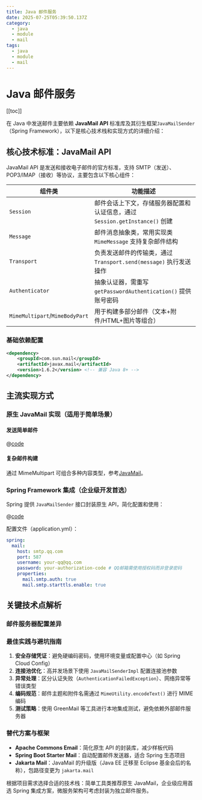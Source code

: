 ```yaml
---
title: Java 邮件服务
date: 2025-07-25T05:39:50.137Z
category:
  - java
  - module
  - mail
tags:
  - java
  - module
  - mail
---
```


# Java 邮件服务
[[toc]]
          
在 Java 中发送邮件主要依赖 **JavaMail API** 标准库及其衍生框架`JavaMailSender`（Spring Framework），以下是核心技术栈和实现方式的详细介绍：

## 核心技术标准：JavaMail API
JavaMail API 是发送和接收电子邮件的官方标准，支持 SMTP（发送）、POP3/IMAP（接收）等协议，主要包含以下核心组件：

| 组件类                         | 功能描述                                                                       |
|-------------------------------|-------------------------------------------------------------------------------|
| `Session`                     | 邮件会话上下文，存储服务器配置和认证信息，通过 `Session.getInstance()` 创建            |
| `Message`                     | 邮件消息抽象类，常用实现类 `MimeMessage` 支持复杂邮件结构                            |
| `Transport`                   | 负责发送邮件的传输类，通过 `Transport.send(message)` 执行发送操作                    |
| `Authenticator`               | 抽象认证器，需重写 `getPasswordAuthentication()` 提供账号密码                       |
| `MimeMultipart`/`MimeBodyPart` | 用于构建多部分邮件（文本+附件/HTML+图片等组合）                                      |

### 基础依赖配置
```xml
<dependency>
    <groupId>com.sun.mail</groupId>
    <artifactId>javax.mail</artifactId>
    <version>1.6.2</version> <!-- 兼容 Java 8+ -->
</dependency>
```

## 主流实现方式
### 原生 JavaMail 实现（适用于简单场景）

#### 发送简单邮件
@[code](../../code/src/main/java/site/zmyblog/mail/EmailSenderExample.java)

#### 复杂邮件构建
通过 MimeMultipart 可组合多种内容类型，参考[JavaMail](./java_mail.md)。

### Spring Framework 集成（企业级开发首选）
Spring 提供 `JavaMailSender` 接口封装原生 API，简化配置和使用：

@[code](../../code/src/main/java/site/zmyblog/mail/EmailServiceExample.java)

配置文件（application.yml）：

```yaml
spring:
  mail:
    host: smtp.qq.com
    port: 587
    username: your-qq@qq.com
    password: your-authorization-code # QQ邮箱需使用授权码而非登录密码
    properties:
      mail.smtp.auth: true
      mail.smtp.starttls.enable: true
```

## 关键技术点解析

### 邮件服务器配置差异

<!-- @include:mail_smtp.md -->

### 最佳实践与避坑指南
1. **安全存储凭证**：避免硬编码密码，使用环境变量或配置中心（如 Spring Cloud Config）
2. **连接池优化**：高并发场景下使用 `JavaMailSenderImpl` 配置连接池参数
3. **异常处理**：区分认证失败（`AuthenticationFailedException`）、网络异常等错误类型
4. **编码规范**：邮件主题和附件名需通过 `MimeUtility.encodeText()` 进行 MIME 编码
5. **测试策略**：使用 GreenMail 等工具进行本地集成测试，避免依赖外部邮件服务器

### 替代方案与框架
- **Apache Commons Email**：简化原生 API 的封装库，减少样板代码
- **Spring Boot Starter Mail**：自动配置邮件发送器，适合 Spring 生态项目
- **Jakarta Mail**：JavaMail 的升级版（Java EE 迁移至 Eclipse 基金会后的名称），包路径变更为 `jakarta.mail`

根据项目需求选择合适的技术栈：简单工具类推荐原生 JavaMail，企业级应用首选 Spring 集成方案，微服务架构可考虑封装为独立邮件服务。
        